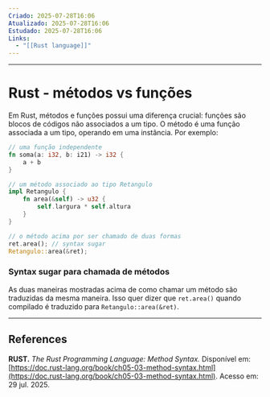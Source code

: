```yaml
---
Criado: 2025-07-28T16:06
Atualizado: 2025-07-28T16:06
Estudado: 2025-07-28T16:06
Links:
  - "[[Rust language]]"
---
```

---
# Rust - métodos vs funções

Em Rust, métodos e funções possui uma diferença crucial: funções são blocos de códigos não associados a um tipo. O método é uma função associada a um tipo, operando em uma instância. Por exemplo:

```rust
// uma função independente
fn soma(a: i32, b: i21) -> i32 {
	a + b
}

// um método associado ao tipo Retangulo
impl Retangulo {
	fn area(&self) -> u32 {
		self.largura * self.altura
	}
}

// o método acima por ser chamado de duas formas
ret.area(); // syntax sugar
Retangulo::area(&ret); 
```

### Syntax sugar para chamada de métodos

As duas maneiras mostradas acima de como chamar um método são traduzidas da mesma maneira. Isso quer dizer que `ret.area()` quando compilado é traduzido para `Retangulo::area(&ret)`.

---
## References

**RUST.** _The Rust Programming Language: Method Syntax._ Disponível em: [https://doc.rust-lang.org/book/ch05-03-method-syntax.html](https://doc.rust-lang.org/book/ch05-03-method-syntax.html). Acesso em: 29 jul. 2025.